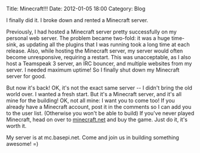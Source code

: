 Title: Minecraft!!!
Date: 2012-01-05 18:00
Category: Blog

I finally did it.  I broke down and rented a Minecraft server.

Previously, I had hosted a Minecraft server pretty successfully on my personal
web server.  The problem became two-fold:  it was a huge time-sink, as updating
all the plugins that I was running took a long time at each release.  Also,
while hosting the Minecraft server, my server would often become unresponsive,
requiring a restart.  This was unacceptable, as I also host a Teamspeak 3
server, an IRC bouncer, and multiple websites from my server.  I needed maximum
uptime!  So I finally shut down my Minecraft server for good.

But now it's back!  OK, it's not the exact same server -- I didn't bring the
old world over.  I wanted a fresh start.  But it's a Minecraft server, and it's
all mine for the building!  OK, not all mine:  I want you to come too!  If you
already have a Minecraft account, post it in the comments so I can add you to
the user list.  (Otherwise you won't be able to build)  If you've never played
Minecraft, head on over to [minecraft.net][1] and buy the game.  Just do it,
it's worth it.

My server is at mc.basepi.net.  Come and join us in building something awesome!
=)

[1]: http://minecraft.net
